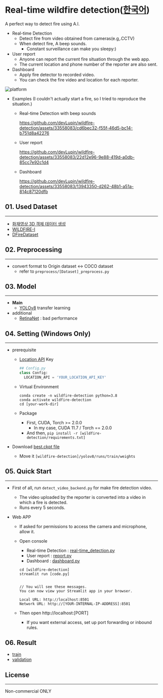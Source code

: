 # Real-time wildfire detection([한국어](README-KOR.md))

A perfect way to detect fire using A.I.

- Real-time Detection
  - Detect fire from video obtained from cameras(e.g,.CCTV)
  - When detect fire, A beep sounds.
    - Constant surveillance can make you sleepy:)
- User report
  - Anyone can report the current fire situation through the web app.
  - The current location and phone number of the reporter are also sent.
- Dashboard
  - Apply fire detector to recorded video.
  - You can check the fire video and location for each reporter.

![platform](https://user-images.githubusercontent.com/33558083/260911667-3f33d2bc-0fe2-4ff3-9855-b1ce2437ff18.png)

- Examples (I couldn't actually start a fire, so I tried to reproduce the situation.)
  - Real-time Detection with beep sounds

    https://github.com/devLupin/wildfire-detection/assets/33558083/cd6bec32-f55f-46d5-bc14-b751d8a42276

  - User report

    https://github.com/devLupin/wildfire-detection/assets/33558083/22d12e96-9e88-419d-a0db-85cc7e92c1d4

  - Dashboard

    https://github.com/devLupin/wildfire-detection/assets/33558083/13943350-d262-48b1-a51a-814c87120dfb

 

## 01. Used Dataset
<hr>
 
- [화재영상 3D 객체 데이터 생성](https://aihub.or.kr/aihubdata/data/view.do?currMenu=&topMenu=&aihubDataSe=realm&dataSetSn=71472)
- [WILDFIRE-I](https://data.mendeley.com/datasets/9kz5pfw4xm/3)
- [DFireDataset](https://github.com/gaiasd/DFireDataset)

## 02. Preprocessing
<hr>

- convert format to Origin dataset <-> COCO dataset
  - refer to `preprocess/[Dataset]_preprocess.py`

## 03. Model
<hr>

- **Main**
  - [YOLOv8](https://github.com/ultralytics/ultralytics) transfer learning
- additional
  - [RetinaNet](https://arxiv.org/abs/1708.02002) : bad performance

## 04. Setting (Windows Only)
<hr>

- prerequisite
  - [Location API](https://ipstack.com/) Key
    
    ```python
    ## Config.py
    class Config:
      LOCATION_API = 'YOUR_LOCATION_API_KEY'
    ```

  - Virtual Environment
    
    ```shell
    conda create -n wildfire-detection python=3.8
    conda activate wildfire-detection
    cd [your-work-dir]
    ```

  - Package
    - First, CUDA, Torch >= 2.0.0
      - In my case, CUDA 11.7 / Torch == 2.0.0
    - And then, `pip install -r [wildfire-detection/requirements.txt]`

- Download [best.ckpt file](https://drive.google.com/file/d/1VCHBUoSWpHvnYKxJ00bxzmAUKgenF3DZ/view?usp=drive_link)
  - Move it `[wildfire-detection]/yolov8/runs/train/weights`


## 05. Quick Start
<hr>

- First of all, run `detect_video_backend.py` for make fire detection video.
  - The video uploaded by the reporter is converted into a video in which a fire is detected.
  - Runs every 5 seconds.

- Web APP
  - If asked for permissions to access the camera and microphone, allow it.

  - Open console
    - Real-time Detection : [real-time_detection.py](real-time_detection.py)
    - User report : [report.py](report.py)
    - Dashboard : [dashboard.py](dashboard.py)

    ```shell
    cd [wildfire-detection]
    streamlit run [code.py]


    // You will see these messages.
    You can now view your Streamlit app in your browser.

    Local URL: http://localhost:8501
    Network URL: http://[YOUR-INTERNAL-IP-ADDRESS]:8501
    ```

  - Then open http://localhost:[PORT]
    - If you want external access, set up port forwarding or inbound rules.

## 06. Result

- [train](yolov8/runs3/train/)
- [validation](yolov8/runs3/val/)

## License
<hr>

Non-commercial ONLY
